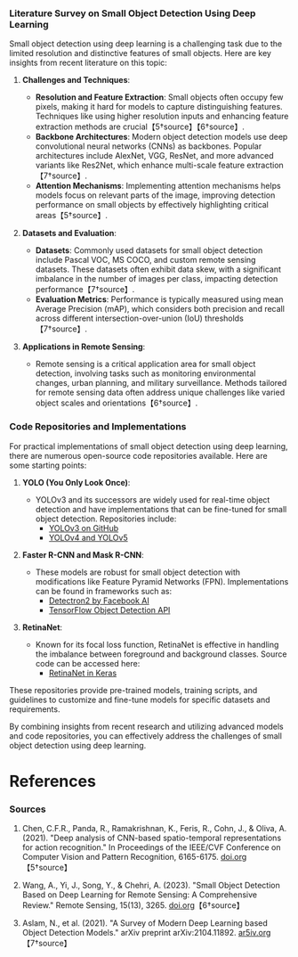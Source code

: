 ### Literature Survey on Small Object Detection Using Deep Learning

Small object detection using deep learning is a challenging task due to the limited resolution and distinctive features of small objects. Here are key insights from recent literature on this topic:

1. **Challenges and Techniques**:
   - **Resolution and Feature Extraction**: Small objects often occupy few pixels, making it hard for models to capture distinguishing features. Techniques like using higher resolution inputs and enhancing feature extraction methods are crucial【5†source】【6†source】.
   - **Backbone Architectures**: Modern object detection models use deep convolutional neural networks (CNNs) as backbones. Popular architectures include AlexNet, VGG, ResNet, and more advanced variants like Res2Net, which enhance multi-scale feature extraction【7†source】.
   - **Attention Mechanisms**: Implementing attention mechanisms helps models focus on relevant parts of the image, improving detection performance on small objects by effectively highlighting critical areas【5†source】.

2. **Datasets and Evaluation**:
   - **Datasets**: Commonly used datasets for small object detection include Pascal VOC, MS COCO, and custom remote sensing datasets. These datasets often exhibit data skew, with a significant imbalance in the number of images per class, impacting detection performance【7†source】.
   - **Evaluation Metrics**: Performance is typically measured using mean Average Precision (mAP), which considers both precision and recall across different intersection-over-union (IoU) thresholds【7†source】.

3. **Applications in Remote Sensing**:
   - Remote sensing is a critical application area for small object detection, involving tasks such as monitoring environmental changes, urban planning, and military surveillance. Methods tailored for remote sensing data often address unique challenges like varied object scales and orientations【6†source】.

### Code Repositories and Implementations

For practical implementations of small object detection using deep learning, there are numerous open-source code repositories available. Here are some starting points:

1. **YOLO (You Only Look Once)**:
   - YOLOv3 and its successors are widely used for real-time object detection and have implementations that can be fine-tuned for small object detection. Repositories include:
     - [YOLOv3 on GitHub](https://github.com/ultralytics/yolov3)
     - [YOLOv4 and YOLOv5](https://github.com/AlexeyAB/darknet)

2. **Faster R-CNN and Mask R-CNN**:
   - These models are robust for small object detection with modifications like Feature Pyramid Networks (FPN). Implementations can be found in frameworks such as:
     - [Detectron2 by Facebook AI](https://github.com/facebookresearch/detectron2)
     - [TensorFlow Object Detection API](https://github.com/tensorflow/models/tree/master/research/object_detection)

3. **RetinaNet**:
   - Known for its focal loss function, RetinaNet is effective in handling the imbalance between foreground and background classes. Source code can be accessed here:
     - [RetinaNet in Keras](https://github.com/fizyr/keras-retinanet)

These repositories provide pre-trained models, training scripts, and guidelines to customize and fine-tune models for specific datasets and requirements.

By combining insights from recent research and utilizing advanced models and code repositories, you can effectively address the challenges of small object detection using deep learning.


# References
### Sources

1. Chen, C.F.R., Panda, R., Ramakrishnan, K., Feris, R., Cohn, J., & Oliva, A. (2021). "Deep analysis of CNN-based spatio-temporal representations for action recognition." In Proceedings of the IEEE/CVF Conference on Computer Vision and Pattern Recognition, 6165-6175. [doi.org](https://doi.org/10.1109/CVPR46437.2021.00610)【5†source】

2. Wang, A., Yi, J., Song, Y., & Chehri, A. (2023). "Small Object Detection Based on Deep Learning for Remote Sensing: A Comprehensive Review." Remote Sensing, 15(13), 3265. [doi.org](https://doi.org/10.3390/rs15133265)【6†source】

3. Aslam, N., et al. (2021). "A Survey of Modern Deep Learning based Object Detection Models." arXiv preprint arXiv:2104.11892. [ar5iv.org](https://ar5iv.labs.arxiv.org/html/2104.11892)【7†source】 

<!--stackedit_data:
eyJoaXN0b3J5IjpbNjUxODA3NTg2LC04MzcxOTExMTYsOTY5Nz
Q2MDEyLDczMDk5ODExNl19
-->